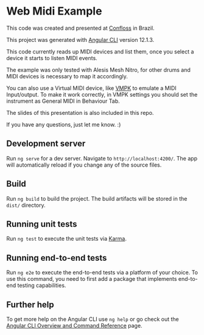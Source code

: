 # Web Midi Example

This code was created and presented at [Confloss](https://confloss.com.br) in Brazil.

This project was generated with [Angular CLI](https://github.com/angular/angular-cli) version 12.1.3.

This code currently reads up MIDI devices and list them, once you select a device it starts to listen MIDI events.

The example was only tested with Alesis Mesh Nitro, for other drums and MIDI devices is necessary to map it accordingly.

You can also use a Virtual MIDI device, like [VMPK](https://vmpk.sourceforge.io) to emulate a MIDI Input/output.
To make it work correctly, in VMPK settings you should set the instrument as General MIDI in Behaviour Tab.

The slides of this presentation is also included in this repo.

If you have any questions, just let me know. :)

## Development server

Run `ng serve` for a dev server. Navigate to `http://localhost:4200/`. The app will automatically reload if you change any of the source files.

## Build

Run `ng build` to build the project. The build artifacts will be stored in the `dist/` directory.

## Running unit tests

Run `ng test` to execute the unit tests via [Karma](https://karma-runner.github.io).

## Running end-to-end tests

Run `ng e2e` to execute the end-to-end tests via a platform of your choice. To use this command, you need to first add a package that implements end-to-end testing capabilities.

## Further help

To get more help on the Angular CLI use `ng help` or go check out the [Angular CLI Overview and Command Reference](https://angular.io/cli) page.
